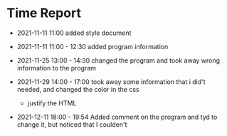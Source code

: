# Time Report

- 2021-11-11 11:00 added style document 

- 2021-11-11 11:00 - 12:30 added program information 

- 2021-11-25 13:00 - 14:30 changed the program and took away wrong information to the program 

- 2021-11-29 14:00 - 17:00 took away some information that i did't needed, and changed the color in the css 
  - justify the HTML 

- 2021-12-11 18:00 - 19:54 Added comment on the program and tyd to change it, but noticed that I coulden't 